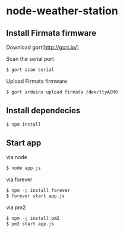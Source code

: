 # node-weather-station

## Install Firmata firmware
Download gort[http://gort.io/]

Scan the serial port
``` bash
$ gort scan serial
```

Upload Firmata firmware
``` bash
$ gort arduino upload firmata /dev/ttyACM0
```

## Install dependecies
``` bash
$ npm install
```

## Start app
via node
``` bash
$ node app.js
```

via forever
``` bash
$ npm -g install forever
$ forever start app.js
```

via pm2
``` bash
$ npm -g install pm2
$ pm2 start app.js
```
